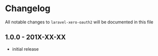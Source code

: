 # Changelog

All notable changes to `laravel-xero-oauth2` will be documented in this file

## 1.0.0 - 201X-XX-XX

- initial release
